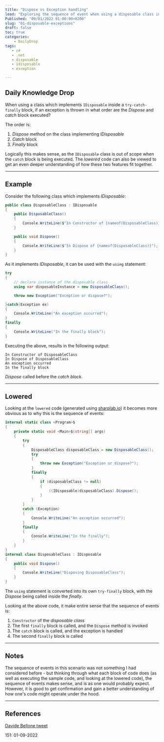 ```yaml
---
title: "Dispose vs Exception handling"
lead: "Exploring the sequence of event when using a disposable class inside a try-catch block"
Published: "09/01/2022 01:00:00+0200"
slug: "01-disposable-exceptions"
draft: false
toc: true
categories:
    - DailyDrop
tags:
   - c#
   - .net
   - disposable
   - idisposable
   - exception

---
```


## Daily Knowledge Drop

When using a class which implements `IDisposable` inside a `try-catch-finally` block, if an exception is thrown in what order are the _Dispose_ and _catch_ block executed?

The order is:
1. _Dispose_ method on the class implementing _IDisposable_
1. _Catch_ block
1. _Finally_ block

Logically this makes sense, as the `IDisposable` class is out of scope when the `catch` block is being executed. The _lowered_ code can also be viewed to get an even deeper understanding of how these two features fit together.

---

## Example

Consider the following class which implements _IDisposable_:

``` csharp
public class DisposableClass : IDisposable
{
    public DisposableClass()
    {
        Console.WriteLine($"In Constructor of {nameof(DisposableClass)}");
    }

    public void Dispose()
    {
        Console.WriteLine($"In Dispose of {nameof(DisposableClass)}");
    }
}
```

As it implements _IDisposable_, it can be used with the `using` statement:

``` csharp
try
{
    // declare instance of the disposable class
    using var disposableInstance = new DisposableClass();

    throw new Exception("Exception or dispose?");

}catch(Exception ex)
{
    Console.WriteLine("An exception occurred");
}
finally
{
    Console.WriteLine("In the finally block");
}
```

Executing the above, results in the following output:
``` terminal
In Constructor of DisposableClass
In Dispose of DisposableClass
An exception occurred
In the finally block
```

_Dispose_ called before the _catch block_.

---

## Lowered

Looking at the `lowered` code (generated using [sharplab.io](https://sharplab.io/)) it becomes more obvious as to why this is the sequence of events:

``` csharp
internal static class <Program>$
{
    private static void <Main>$(string[] args)
    {
        try
        {
            DisposableClass disposableClass = new DisposableClass();
            try
            {
                throw new Exception("Exception or dispose?");
            }
            finally
            {
                if (disposableClass != null)
                {
                    ((IDisposable)disposableClass).Dispose();
                }
            }
        }
        catch (Exception)
        {
            Console.WriteLine("An exception occurred");
        }
        finally
        {
            Console.WriteLine("In the finally");
        }
    }
}
internal class DisposableClass : IDisposable
{
    public void Dispose()
    {
        Console.WriteLine("Disposing DisposableClass");
    }
}
```

The `using` statement is converted into its own `try-finally` block, with the _Dispose_ being called inside the _finally_.

Looking at the above code, it make entire sense that the sequence of events is:
1. `Constructor` of the _disposable class_
1. The first `finally` block is called, and the `Dispose` method is invoked
1. The `catch` block is called, and the exception is handled
1. The second `finally` block is called

---

## Notes

The sequence of events in this scenario was not something I had considered before - but thinking through what each block of code does (as well as executing the sample code, and looking at the lowered code), the sequence of events makes sense, and is as one would probably expect. However, it is good to get confirmation and gain a better understanding of how one's code might operate under the hood.

---

## References

[Davide Bellone tweet](https://twitter.com/BelloneDavide/status/1547993398853767170)   

<?# DailyDrop ?>151: 01-09-2022<?#/ DailyDrop ?>
